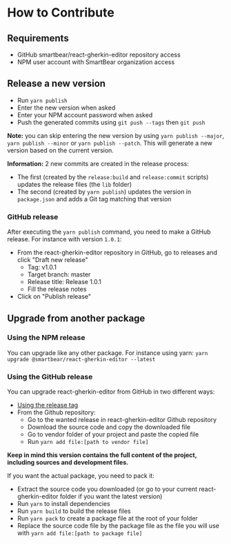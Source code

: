 # How to Contribute

## Requirements
- GitHub smartbear/react-gherkin-editor repository access
- NPM user account with SmartBear organization access

## Release a new version
- Run `yarn publish`
- Enter the new version when asked
- Enter your NPM account password when asked
- Push the generated commits using `git push --tags` then `git push`

**Note:** you can skip entering the new version by using `yarn publish --major`, `yarn publish --minor` or `yarn publish --patch`. This will generate a new version based on the current version.

**Information:** 2 new commits are created in the release process:
- The first (created by the `release:build` and `release:commit` scripts) updates the release files (the `lib` folder)
- The second (created by `yarn publish`) updates the version in `package.json` and adds a Git tag matching that version

### GitHub release
After executing the `yarn publish` command, you need to make a GitHub release.
For instance with version `1.0.1`:
- From the react-gherkin-editor repository in GitHub, go to releases and click "Draft new release"
  - Tag: v1.0.1
  - Target branch: master
  - Release title: Release 1.0.1
  - Fill the release notes
- Click on "Publish release"

## Upgrade from another package

### Using the NPM release
You can upgrade like any other package. For instance using yarn: `yarn upgrade @smartbear/react-gherkin-editor --latest`

### Using the GitHub release
You can upgrade react-gherkin-editor from GitHub in two different ways:
- [Using the release tag](https://github.com/SmartBear/react-gherkin-editor/tree/release#install-from-a-release-tag)
- From the Github repository:
  - Go to the wanted release in react-gherkin-editor Github repository
  - Download the source code and copy the downloaded file
  - Go to vendor folder of your project and paste the copied file
  - Run `yarn add file:[path to vendor file]`

**Keep in mind this version contains the full content of the project, including sources and development files.**

If you want the actual package, you need to pack it:
- Extract the source code you downloaded (or go to your current react-gherkin-editor folder if you want the latest version)
- Run `yarn` to install dependencies
- Run `yarn build` to build the release files
- Run `yarn pack` to create a package file at the root of your folder
- Replace the source code file by the package file as the file you will use with `yarn add file:[path to package file]`
